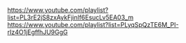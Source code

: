 https://www.youtube.com/playlist?list=PL3rE2jS8zxAykFjinlf6EsucLv5EA03_m
https://www.youtube.com/playlist?list=PLyqSpQzTE6M_PI-rIz4O1jEgffhJU9GgG
